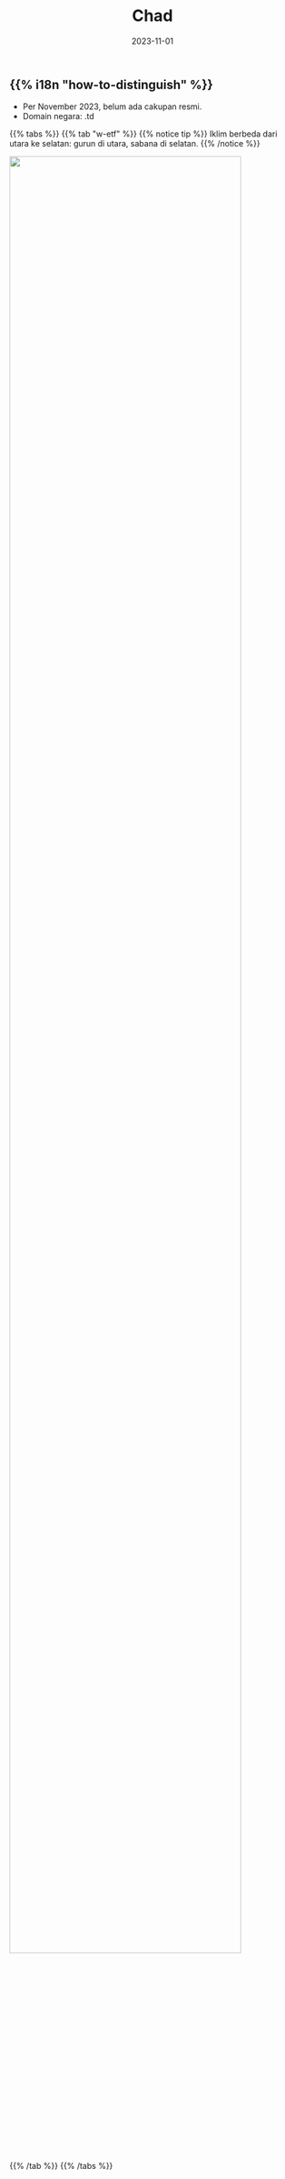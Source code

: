 ﻿---
title: "Chad"
date: 2023-11-01
lastmod: 2023-11-01
weight: 2000
draft: false
keywords: [""]
sections: [""]
bg: "bg/city.jpg"
flag: "TD.svg"
no_detaile_info: true
jetro_detail: false
flag_height: "450px"
is_unofficial: true
---

<div class="main-desciption country-description">
    <h2 class="section-title">{{% i18n "how-to-distinguish" %}}</h2>
    <ul class="rule-list">
        <li>Per November 2023, belum ada cakupan resmi.</li>
        <li>Domain negara: .td</li>
    </ul>
</div>

{{% tabs %}}
{{% tab "w-etf" %}}
{{% notice tip %}}
Iklim berbeda dari utara ke selatan: <span class="quiz">gurun</span> di utara, <span class="quiz">sabana</span> di selatan.
{{% /notice %}}

<div class="googlemap-if no-margin">
<img src="/rule/africa/chad/474px-Chad_sat.jpg" width="90%">
</div>

{{% /tab %}}
{{% /tabs %}}
